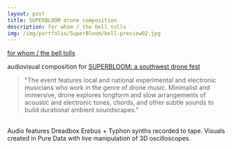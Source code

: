 ```yaml
---
layout: post
title: SUPERBLOOM drone composition
description: for whom / the bell tolls
img: /img/portfolio/SuperBloom/bell-preview02.jpg
---
```


[for whom / the bell tolls](https://www.youtube.com/watch?v=K3aIBKJOREs)

audiovisual composition for [SUPERBLOOM: a southwest drone fest](https://specialevents.asu.edu/website/81719/)

> "The event features local and national experimental and electronic musicians who work in the genre of drone music. Minimalist and immersive, drone explores longform and slow arrangements of acoustic and electronic tones, chords, and other subtle sounds to build durational ambient soundscapes."

<div class="img_row">
	<img class="col one" src="{{ site.baseurl }}/img/portfolio/SuperBloom/bell-preview01.jpg" alt="" title="the_bell_tolls-00"/>
	<img class="col one" src="{{ site.baseurl }}{{ project.img }}/img/portfolio/SuperBloom/bell-preview02.jpg" alt="" title="the_bell_tolls-01"/>
	<img class="col one" src="{{ site.baseurl }}/img/portfolio/SuperBloom/bell-preview03.jpg" alt="" title="the_bell_tolls-02"/>
</div>
<div class="col three caption">
	Audio features Dreadbox Erebus + Typhon synths recorded to tape. Visuals created in Pure Data with live manipulation of 3D oscilloscopes.
